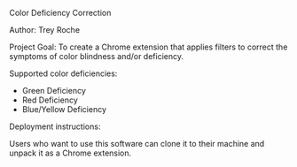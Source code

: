 Color Deficiency Correction

Author: Trey Roche

Project Goal: To create a Chrome extension that applies filters to correct the symptoms of color blindness and/or deficiency.

Supported color deficiencies:
 - Green Deficiency 
 - Red Deficiency
 - Blue/Yellow Deficiency

Deployment instructions:

Users who want to use this software can clone it to their machine and unpack it as a Chrome extension.
